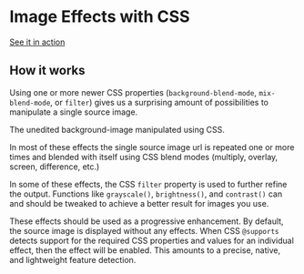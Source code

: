 # Image Effects with CSS

[See it in action](http://tools.css-tricks.ir/image-effects/)

## How it works
Using one or more newer CSS properties (`background-blend-mode`, `mix-blend-mode`, or `filter`) gives us a surprising amount of possibilities to manipulate a single source image.

The unedited background-image manipulated using CSS.

In most of these effects the single source image url is repeated one or more times and blended with itself using CSS blend modes (multiply, overlay, screen, difference, etc.)

In some of these effects, the CSS `filter` property is used to further refine the output. Functions like `grayscale()`, `brightness()`, and `contrast()` can and should be tweaked to achieve a better result for images you use.

These effects should be used as a progressive enhancement.
By default, the source image is displayed without any effects. When CSS `@supports` detects support for the required CSS properties and values for an individual effect, then the effect will be enabled. This amounts to a precise, native, and lightweight feature detection.
